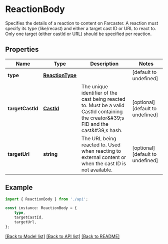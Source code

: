 # ReactionBody

Specifies the details of a reaction to content on Farcaster. A reaction must specify its type (like/recast) and either a target cast ID or URL to react to. Only one target (either castId or URL) should be specified per reaction.

## Properties

Name | Type | Description | Notes
------------ | ------------- | ------------- | -------------
**type** | [**ReactionType**](ReactionType.md) |  | [default to undefined]
**targetCastId** | [**CastId**](CastId.md) | The unique identifier of the cast being reacted to. Must be a valid CastId containing the creator\&#39;s FID and the cast\&#39;s hash. | [optional] [default to undefined]
**targetUrl** | **string** | The URL being reacted to. Used when reacting to external content or when the cast ID is not available. | [optional] [default to undefined]

## Example

```typescript
import { ReactionBody } from './api';

const instance: ReactionBody = {
    type,
    targetCastId,
    targetUrl,
};
```

[[Back to Model list]](../README.md#documentation-for-models) [[Back to API list]](../README.md#documentation-for-api-endpoints) [[Back to README]](../README.md)
